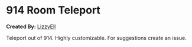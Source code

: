 # 914 Room Teleport
**Created By:** [LizzyEll](https://lunarware.tech/)

Teleport out of 914. Highly customizable. For suggestions create an issue.
